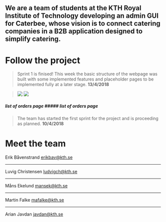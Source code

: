 

## We are a team of students at the KTH Royal Institute of Technology developing an admin GUI for Caterbee, whose vision is to connect catering companies in a B2B application designed to simplify catering.


# Follow the project


> Sprint 1 is finised! This week the basic structure of the webpage was built with some implemented features and placeholder pages to be implemented fully at a later stage.
>**13/4/2018**

> <img src="https://i.imgur.com/QtNAASF.png">             <img src="https://i.imgur.com/BrV6B1b.png">             
  ##### list of orders page                                  ##### list of orders page
                                                    

> The team has started the first sprint for the project and is proceeding as planned.
> **10/4/2018**



# Meet the team

Erik Båvenstrand  [erikbav@kth.se](https://erikbav@kth.se)

---

Luvig Christensen [ludvigch@kth.se](https://ludvigch@kth.se)

---

Måns Ekelund  [mansek@kth.se](https://mansek@kth.se)

---

Martin Falke  [mafalke@kth.se](https://mafalke@kth.se)

---

Arian Javdan  [javdan@kth.se](https://javdan@kth.se)

